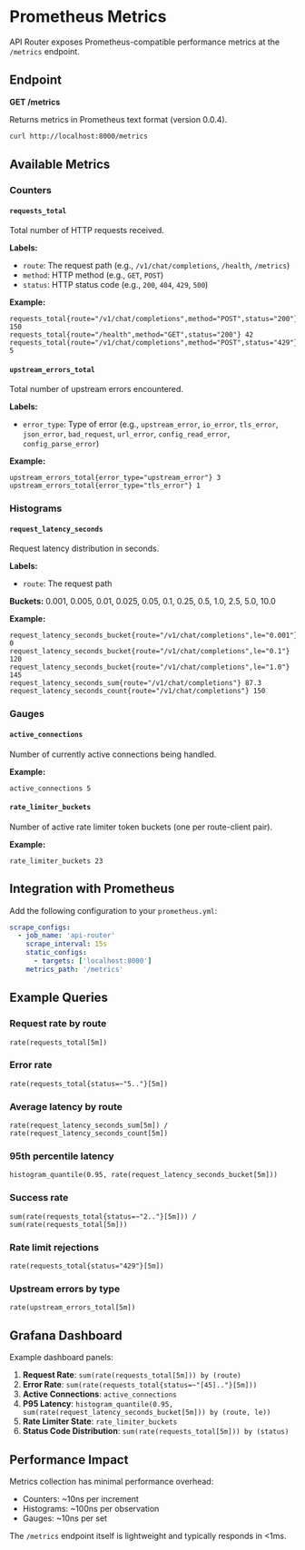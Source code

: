# Prometheus Metrics

API Router exposes Prometheus-compatible performance metrics at the `/metrics` endpoint.

## Endpoint

**GET /metrics**

Returns metrics in Prometheus text format (version 0.0.4).

```bash
curl http://localhost:8000/metrics
```

## Available Metrics

### Counters

#### `requests_total`
Total number of HTTP requests received.

**Labels:**
- `route`: The request path (e.g., `/v1/chat/completions`, `/health`, `/metrics`)
- `method`: HTTP method (e.g., `GET`, `POST`)
- `status`: HTTP status code (e.g., `200`, `404`, `429`, `500`)

**Example:**
```
requests_total{route="/v1/chat/completions",method="POST",status="200"} 150
requests_total{route="/health",method="GET",status="200"} 42
requests_total{route="/v1/chat/completions",method="POST",status="429"} 5
```

#### `upstream_errors_total`
Total number of upstream errors encountered.

**Labels:**
- `error_type`: Type of error (e.g., `upstream_error`, `io_error`, `tls_error`, `json_error`, `bad_request`, `url_error`, `config_read_error`, `config_parse_error`)

**Example:**
```
upstream_errors_total{error_type="upstream_error"} 3
upstream_errors_total{error_type="tls_error"} 1
```

### Histograms

#### `request_latency_seconds`
Request latency distribution in seconds.

**Labels:**
- `route`: The request path

**Buckets:** 0.001, 0.005, 0.01, 0.025, 0.05, 0.1, 0.25, 0.5, 1.0, 2.5, 5.0, 10.0

**Example:**
```
request_latency_seconds_bucket{route="/v1/chat/completions",le="0.001"} 0
request_latency_seconds_bucket{route="/v1/chat/completions",le="0.1"} 120
request_latency_seconds_bucket{route="/v1/chat/completions",le="1.0"} 145
request_latency_seconds_sum{route="/v1/chat/completions"} 87.3
request_latency_seconds_count{route="/v1/chat/completions"} 150
```

### Gauges

#### `active_connections`
Number of currently active connections being handled.

**Example:**
```
active_connections 5
```

#### `rate_limiter_buckets`
Number of active rate limiter token buckets (one per route-client pair).

**Example:**
```
rate_limiter_buckets 23
```

## Integration with Prometheus

Add the following configuration to your `prometheus.yml`:

```yaml
scrape_configs:
  - job_name: 'api-router'
    scrape_interval: 15s
    static_configs:
      - targets: ['localhost:8000']
    metrics_path: '/metrics'
```

## Example Queries

### Request rate by route
```promql
rate(requests_total[5m])
```

### Error rate
```promql
rate(requests_total{status=~"5.."}[5m])
```

### Average latency by route
```promql
rate(request_latency_seconds_sum[5m]) / rate(request_latency_seconds_count[5m])
```

### 95th percentile latency
```promql
histogram_quantile(0.95, rate(request_latency_seconds_bucket[5m]))
```

### Success rate
```promql
sum(rate(requests_total{status=~"2.."}[5m])) / sum(rate(requests_total[5m]))
```

### Rate limit rejections
```promql
rate(requests_total{status="429"}[5m])
```

### Upstream errors by type
```promql
rate(upstream_errors_total[5m])
```

## Grafana Dashboard

Example dashboard panels:

1. **Request Rate**: `sum(rate(requests_total[5m])) by (route)`
2. **Error Rate**: `sum(rate(requests_total{status=~"[45].."}[5m]))`
3. **Active Connections**: `active_connections`
4. **P95 Latency**: `histogram_quantile(0.95, sum(rate(request_latency_seconds_bucket[5m])) by (route, le))`
5. **Rate Limiter State**: `rate_limiter_buckets`
6. **Status Code Distribution**: `sum(rate(requests_total[5m])) by (status)`

## Performance Impact

Metrics collection has minimal performance overhead:
- Counters: ~10ns per increment
- Histograms: ~100ns per observation
- Gauges: ~10ns per set

The `/metrics` endpoint itself is lightweight and typically responds in <1ms.
